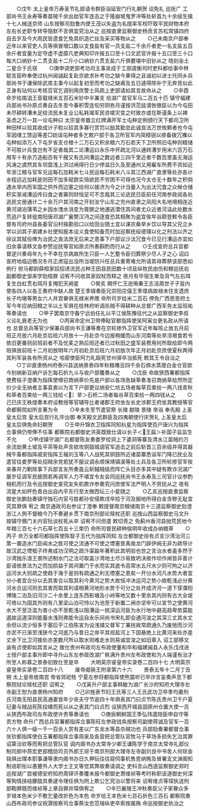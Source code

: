 <!-- { "loadSidebar": true } -->
　　○戊午  太上皇帝万寿圣节礼部请令群臣诣延安门行礼朝贺  诏免礼  巡抚广  工部尚书王永寿等奏苗贼千余出劫官军连击之于隆崩坡鬼罗冲等处斩首九十余级生擒十七人械送京师  山东按察司劾鲁内使王茂以失盗为名擅率军校吓取平民财物本府左右长史职专转导隐默不言俱宜究治从之  巡按直隶监察御史杨贡言苏松常镇四府自去岁及今大雨民皆遗食乞免其织造纻丝及采买等物从之
　　○己未南京户部奉近年以来官吏人员等俱冒增口数以支食盐有官一员支盐二千余斤者吏一名支盐五百余斤者宜量为定夺虚不虚靡凡吏典知印许报五口至十口文武官许报十五口至三十口每大口纳钞十二贯支盐十二斤小口纳钞六贯支盐六斤俱要堪中旧钞从之  晓刻金土二星合于氏宿
　　○庚申调吏部考功司主事吴成于工部虞衡司时吏科都给事中林聪言臣昨奉使过杭州闻诚起复赴京欲求补考功之缺今果得之且诚初以进士托同乡兵部尚书于谦保除武库主事今以起复初至而考功之缺甫及五日遽得除补宁无奔竞似此正身有玷何以考核百官乞调别用庶警士风疏上吏部请如其言故命从之
　　○辛酉  命岁给南淐王音载禄米五百石米钞中半兼支  给湖广苗官军马二百五十匹  镇守福建兵部尚书孙原贞奏自去冬至今春积雪连旬穷阴弥月谨按洪范兹谓咎徵臣以为今屯田未尽耕转漕未足给流民未复业公私耗竭军民咨嗟灾变之时致亦或在斯谨条上以裨  圣虑之万一其一论屯种曰  太宗皇帝置立红牌满开军士屯种定例颁行天下都司卫所种田样以验其收成计子粒以较其多寡行赏罚以励其勤怠此诚良法万世攸赖者也今屯军因缮工馈运等差□妨误屯种者多乞敕户部于各卫所官军内简精锐以掺备拨冗襍以屯种如添万人下屯岁省支仓根十二万石又积余粮六万石若天下卫所照旧屯种则粮储不可胜计兵食岂有不足者哉其二论漕运曰永乐中开疏北河以通转漕岁用米六百万石用军十有余万造船百有千艘又有氏间漕运之数远者三四千里近者千数百里虽无海运风涛之虞然其车坝盘浅上洪过闸得行日少停滋日久及至通州又用雇车所费不资如近年浙江粮与官军兑运每石加耗米七斗民运每石耗米八斗其江西湖广直隶等处亦各计水程远近加耗是则田不加多赋歛实倍欲民不穷困不可得也况今太仓无十数年之积倘遇水旱内而军国之供外而边塞之给何以接济为今之计当量入为出汰冗食之众候仓储积实渐减漕运传曰食之者寡则财恒足可不念哉其三论逃民日臣前任河南参政阅各处逃民文册通计二十余万户其河南之开封汝宁山东之兖州直隶之凤阳大名地境相连近黄河湖泊蒲苇之乡因水洩水消变为膏腴之地逋逃潜住其间者尤众近者河溢此处数水荒逃户复转徙南阳唐邓湖广襄樊汉沔之间逐食恐其相聚为盗宜俟年谷颇登敕令各臣督有司府州县各委官沿村挨勘验口以给田业随土宜以课农桑举乡饮以导其父兄立乡学以训其子弟建乡社使知报本设义食使知备荒时加巡察抚绥德理以化之刑法以齐之徐议其赋役俾为治民之良法庶无后来之患事下户部议沙汰冗食今已见行漕运亦宜如旧余事请移文各参赞巡抚等官如原贞所奏斟酌而行从之
　　○壬戌宣府总兵官都督逆兴奏母年九十不幸在京病故所生只臣一人乞蹔令臣归葬祭少尽人子之心  诏曰宣府地临边徼况冬月正虏寇出没所当堤防兴任总兵重寄难允所请其母葬祭该部悉如例行  驸马都尉薛桓家奴招诱流民占种王田县民田数十顷且纵牧民由伤和稼巡抚右副都御史邹来学劾桓罪  诏宥不问收其家奴杖而释之  夜月有毕宿生晕及背气左右珥复生白虹贯右珥月复掩犯天阙星
　　○癸亥  赐怀仁王逊珛秦王志洁周世子子垕内使各四人以各王奏府中缺人故  楚王季琡奏臣兄崇阳庄僖王季堞病故禄未住支遗庶长子均墩等男女六人并宫眷俱无禄米养赡  命所司岁给米二百石  停免广西思恩府土军今年应纳田粮之半以土军俱在桂林府听调杀贼不得耕种从总督广西军务太监班祐等奏请也
　　○甲子罢南京守备宁远伯任礼以平江侯陈豫往代之从监察御史李叔义论礼衰老无为也
　　○丙寅命定州卫带俸鞑官都指挥使吴阿寅台更名政从所请也  总督总兵等官少保兼兵部尚书王谦等奏在京轮掺外卫官军近年每班止放五月前班正月放六月赴京后班六月放十一月赴京今边报稍缓而山东河南等处旱涝艰食若令依旧更番则前班前者不及忧麦之熟后班还者已过秋田之盛军装费用何所取给即今两班俱放前班十二月初放明年六月初赴京后班六月初放次年正月初赴京庶使夏秋两得其利军装各有所资从之  哈密使臣阿力癿殴死甘州驿卒当抵死  敕其王令自治之
　　○丁卯直隶杨州府泰兴县送纳景泰四年秋粮襍豆四千余石俱水蒸塺白金仓官欲今别纳新豆纳户诉乞每石折九斗与收户部覆奏从之
　　○戊辰  命故狭西署都指挥使费铭子澄袭为指挥使增召商纳草价先是户部以各场急缺草奏准召商纳草给然所定价少全无纳者主事袁衷以为言下户部更议纳安仁坊五场者每草百束给一两八钱青秋和草者百束给一两三钱给＜氵旱＞石桥二场者每谷草百束给一两四钱从之
　　○己巳庆王秩煃奏本府设教授等官辅导比者诸郡王府坐左长史涉郡王府坐其教授等官  命都察院如所言著为令
　　○辛未冬至节遣官祭  长陵  献陵  景陵  帝诣  奉先殿  上圣皇太后宫  皇太后宫行礼毕出御  奉天殿文武群臣及四夷朝使行庆贺礼  上圣皇太后  皇太后俱免命妇朝贺
　　○壬申升锦衣卫指挥同知杭星为指挥使百户唐兴为指挥佥事俱仍带俸不任事  都察院右都御史洪英既致仕请以长子＜王扁＞补国子监监生不允
　　○甲戌镇守湖广右都督陈友奏娄罗绞洞上下婆洞等寨及清水江苗贼约万余流劫黄土坡及平茶等处声言欲攻铜鼓城调官军追击之前后斩首三百余级并得其器械牛畜都指挥戚安指挥王福刘玉等八人战死其铜鼓所近诸苗寨悉诣军门降已抚业及遣官往娄罗等处招贼余党若犹不服议调永顺保靖镇溪等处土兵及各卫所轮掺官军俟来春并力剿除事下兵部言友所奏虽云斩馘贼级而阵亡头目亦多其中疑有欺诈况湖广屡岁征调军民疲困若再调军人力不堪宜令友会同巡抚尚书王永寿及三司官计议参酌相机而行及令巡按御史查究友失机欺诈参奏究问庶使军法严明人不劳扰从之  夜有流星大如杯色青白出自内平东行至太微西坛三小星随之
　　○乙亥巡按直隶监察御史张鹏劾奏镇守独石内官弓胜都孙安侵欺戌卒拾于河及掘地所得白金贪秽无耻宜究其罪俱  宥之  南京通政司右参议丁澄奉  敕提督南京粮储南京十三道监察御史劾澄浙江人例不督粮今乃不奏避乡贯下南京刑部论赎杖还职  巡按山西监察御史马文升按镇守鴈门关内官阮谈杖死从卒  诏宥不问但遣  敕切责之  免蓟州香河县抛荒民地今年粮三百七十六石草七百五十三束仍  命所司督民耕种俟明年收成办纳粮草
　　○丙子  命万全都司都指挥使陈智子玉代为指挥同知  左佥都御史徐有贞言沙湾治河三策一置造水门臣闻水之胜可使之流通不可使之堙塞昔禹凿龙门辟伊阙无非为疏导计故汉武之堙瓠子终弗成功汉明之疏汴渠踰年著积此其明验也世之言治水者虽多然于沙湾独乐浪王景所述制水门之法可取盖沙湾地土尽沙易致坍决故作坝作闸皆非善计臣请依景法为之而加损益于其间置门于水而实其底令高常水五尺水少则可拘之以济运河水大则疏之使趋于海于是则有疏通之利无堙塞之患矣一开分水河凡水势大者宜分小者宜合分以去其害合以取其利今黄河之势大故恒冲决运河之势小故乾浅必分黄河水合运河则去其害而取其利请相黄河地形水势于可分之处开成济河一道下穿濮阳博陵二泊及旧河沙二十余里上连东西影塘及小岭等地又数十里余其内则有古大全堤可倚以为固其外则有八里梁山泊可恃以为池至于新置二闸亦坚牢可以宣节之使黄河水大不至泛滥为害小亦不至乾浅以阻漕运一挑深运河臣为水行地中避高趋卑势莫能遏故运道深则能蓄水浅则弗能令运自永乐间尚书宋礼即会通河浚之其深三丈其水丈余但以流少恒多于塞后乎江伯陈宣为设浅铺又督军丁兼挄故常疏通久乃废弛而沙河亦淤不已渐至浅狭今之河底乃与昔日之岸平其视盐河上下固悬绝上比黄河来处亦差丈余下比卫河接处亦差数尺所以取水则难走水则易诚宜浚之如旧章入  诏工部移文谕有贞使即如其言从之  致仕贵州布政司左布政使董和卒和福建闽县人永乐戊戌进士授户部主事升即中寻升山东左参政改湖广秩满升贵州左布政使和为人端谨有治才所至人称慕之景泰初致仕至是卒
　　大明英宗睿皇帝实录卷二百四十七
大明英宗睿皇帝实录卷二百四十八
　　废帝郕戾王附录第六十六
　　景泰五年十二月丁丑朔  太上皇帝居南宫  帝省郊祀牲  宁夏左参将都指挥使熊震听已卒诈言妄奏声息下都察院狱论赎杖还职  诏宥之
　　○戊寅升户部主事韩敏为湖广长沙府知府大理寺左寺副王恕为直隶杨州知府
　　○己卯旌表节妇王氏等三人王氏武功卫卒季均妻刑氏河南无阳县民高通妻皆年少丧夫守节逾四十年俱表其门曰贞节陈氏贵州卫千户夏玘妻与贼战死陈投缳而死以从之表其门曰贞烈  设狭西开城县固原州仓置大使一员从狭西布政司左布政使许贵等奏请也
　　○庚辰朝鲜国王季弘玮遣陪臣申自守等贡方物  命升广西总兵官署都指挥佥事陈旺左参政钱奂按察司副使蒋诚及官军一百六十人俱一级一千一百余人赏有差以广东龙水等县杀贼功也  兵部劾奏署都督佥事张钦都指挥使白玉署都指挥佥事周泉及各营把总管队官牧马于草场多损失乞治其罪  诏第治钦等而宥把总管队官  调内阁书办太常寺少卿王谦陈学于南京太常寺礼部仪制司郎中蒋宏吏部稽勋司员外郎王琮于南京刑部大理寺左寺副刘良中书舍人何琮金铭俱出理本职事谦等隶内阁书办日久狎玩往往窥伺事机售恩纳贿及冒署支文渊阁知制诰职衔以愚瞽外人大学士王文等觉其弊故奏请调之  吏科言山西道监察御史郑时巡按湖广尝被德安府知府周铎讦奏覆未报今都御史萧维祯等考时称职该道御史何深等狥情挟结朦胧具奏遽令理任俱为罔上欺公乞究治以警将来  诏宥维贞等琛执送刑部鞫罪既而维祯等上章自罪并琛俱宥之
　　○辛巳襄陵王冲秋奏臣父子家眷众多岁禄本色米少不敷乞量改折色为本色  命岁给王本色米七百石折色三百石  都察院奏山西布政司参议祝灏按察司佥事蔡汝忠范瑢纵吏卒索按属贿  命巡按御史执治之
